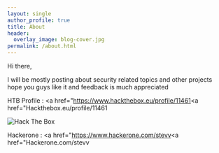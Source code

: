 ```yaml
---
layout: single
author_profile: true
title: About
header:
  overlay_image: blog-cover.jpg
permalink: /about.html
---
```


Hi there,
   
I will be mostly posting about security related topics and other projects hope you guys like it and feedback is much appreciated

HTB Profile : <a href="https://www.hackthebox.eu/profile/11461<a href="Hackthebox.eu/profile/11461</a>


<img src="https://www.hackthebox.eu/badge/image/11461" alt="Hack The Box">


Hackerone : <a href="https://www.hackerone.com/stevv<a href="Hackerone.com/stevv</a>

